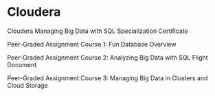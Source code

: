 # Cloudera
Cloudera Managing Big Data with SQL Specialization Certificate

Peer-Graded Assignment Course 1: Fun Database Overview

Peer-Graded Assignment Course 2: Analyzing Big Data with SQL Flight Document

Peer-Graded Assignment Course 3: Managing Big Data in Clusters and Cloud Storage
